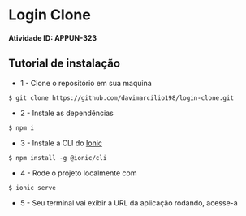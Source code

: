 # Login Clone

#### Atividade ID: APPUN-323

## Tutorial de instalação

- 1 - Clone o repositório em sua maquina

```
$ git clone https://github.com/davimarcilio198/login-clone.git
```

- 2 - Instale as dependências

```
$ npm i
```

- 3 - Instale a CLI do [Ionic](https://ionicframework.com/docs/intro/cli)

```
$ npm install -g @ionic/cli
```

- 4 - Rode o projeto localmente com

```
$ ionic serve
```

- 5 - Seu terminal vai exibir a URL da aplicação rodando, acesse-a

